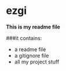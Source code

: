 # ezgi

**This is my readme file**


###it contains:

* a readme file
* a gitignore file
* all my project stuff
